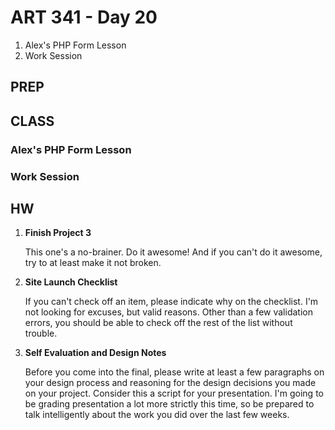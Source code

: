 ART 341 - Day 20
=======================================

1. Alex's PHP Form Lesson
2. Work Session



PREP
---------------------------------------


CLASS
---------------------------------------

### Alex's PHP Form Lesson

### Work Session


HW
---------------------------------------

1. **Finish Project 3**

	This one's a no-brainer. Do it awesome! And if you can't do it awesome, try to at least make it not broken.
	
2. **Site Launch Checklist**

	If you can't check off an item, please indicate why on the checklist. I'm not looking for excuses, but valid reasons. Other than a few validation errors, you should be able to check off the rest of the list without trouble.
	

3. **Self Evaluation and Design Notes**

	Before you come into the final, please write at least a few paragraphs on your design process and reasoning for the design decisions you made on your project. Consider this a script for your presentation. I'm going to be grading presentation a lot more strictly this time, so be prepared to talk intelligently about the work you did over the last few weeks.
	
	